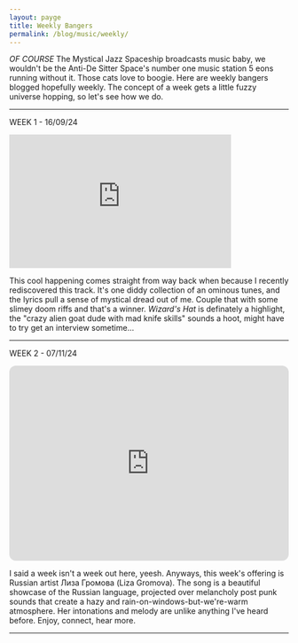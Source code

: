 ```yaml
---
layout: payge
title: Weekly Bangers
permalink: /blog/music/weekly/
---
```

*OF COURSE* The Mystical Jazz Spaceship broadcasts music baby, we wouldn't be the Anti-De Sitter Space's number one music station 5 eons running without it. Those cats love to boogie. 
Here are weekly bangers blogged hopefully weekly. The concept of a week gets a little fuzzy universe hopping, so let's see how we do.

---------------------------------

WEEK 1 - 16/09/24

<iframe style="border: 0; width: 400px; height: 241px;" src="https://bandcamp.com/EmbeddedPlayer/album=3204629226/size=large/bgcol=333333/linkcol=fe7eaf/artwork=small/transparent=true/" seamless><a href="https://spiderkitten.co.uk/album/acidgoatweedwitchbongspacewizardwhore">acidgoatweedwitchbongspacewizardwhore by Spider Kitten</a></iframe>

This cool happening comes straight from way back when because I recently rediscovered this track. It's one diddy collection of an ominous tunes, and the lyrics pull a sense of mystical dread out of me. Couple that with some slimey doom riffs and that's a winner. *Wizard's Hat* is definately a highlight, the "crazy alien goat dude with mad knife skills" sounds a hoot, might have to try get an interview sometime...

-----------------------------------


WEEK 2 - 07/11/24

<iframe style="border-radius:12px" src="https://open.spotify.com/embed/track/7krDdNAVne0SCpk0KLSfQQ?utm_source=generator&theme=0" width="100%" height="352" frameBorder="0" allowfullscreen="" allow="autoplay; clipboard-write; encrypted-media; fullscreen; picture-in-picture" loading="lazy"></iframe>

I said a week isn't a week out here, yeesh. Anyways, this week's offering is Russian artist Лиза Громова (Liza Gromova). The song is a beautiful showcase of the Russian language, projected over melancholy post punk sounds that create a hazy and rain-on-windows-but-we're-warm atmosphere. Her intonations and melody are unlike anything I've heard before. Enjoy, connect, hear more.

-----------------------------------